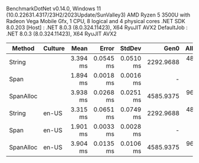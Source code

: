 
BenchmarkDotNet v0.14.0, Windows 11 (10.0.22631.4317/23H2/2023Update/SunValley3)
AMD Ryzen 5 3500U with Radeon Vega Mobile Gfx, 1 CPU, 8 logical and 4 physical cores
.NET SDK 8.0.203
  [Host]     : .NET 8.0.3 (8.0.324.11423), X64 RyuJIT AVX2
  DefaultJob : .NET 8.0.3 (8.0.324.11423), X64 RyuJIT AVX2


 Method    | Culture | Mean     | Error     | StdDev    | Gen0      | Allocated |
---------- |-------- |---------:|----------:|----------:|----------:|----------:|
 String    |         | 3.394 ms | 0.0545 ms | 0.0510 ms | 2292.9688 | 4800002 B |
 Span      |         | 1.894 ms | 0.0018 ms | 0.0016 ms |         - |       1 B |
 SpanAlloc |         | 3.938 ms | 0.0268 ms | 0.0251 ms | 4585.9375 | 9600003 B |
 String    | en-US   | 3.315 ms | 0.0651 ms | 0.0749 ms | 2292.9688 | 4800002 B |
 Span      | en-US   | 1.901 ms | 0.0033 ms | 0.0028 ms |         - |       2 B |
 SpanAlloc | en-US   | 3.904 ms | 0.0135 ms | 0.0106 ms | 4585.9375 | 9600003 B |
